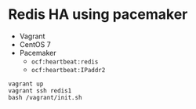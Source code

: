 # Redis HA using pacemaker

* Vagrant
* CentOS 7
* Pacemaker
  * `ocf:heartbeat:redis`
  * `ocf:heartbeat:IPaddr2`

```
vagrant up
vagrant ssh redis1
bash /vagrant/init.sh
```
